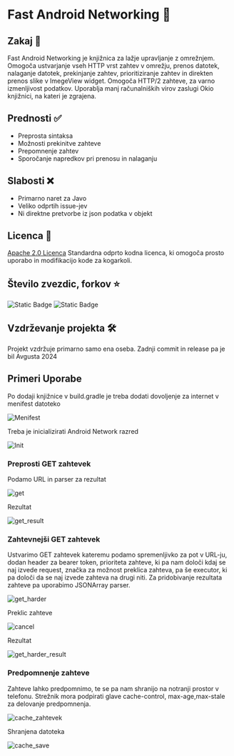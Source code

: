 # Fast Android Networking 📡

## Zakaj 🤔

Fast Android Networking je knjižnica za lažje upravljanje z omrežnjem. Omogoča ustvarjanje vseh HTTP vrst zahtev v omrežju, prenos datotek, nalaganje datotek, prekinjanje zahtev, prioritiziranje zahtev in direkten prenos slike v ImegeView widget. Omogoča HTTP/2 zahteve, za varno izmenljivost podatkov. Uporablja manj računalniških virov zaslugi Okio knjižnici, na kateri je zgrajena. 

## Prednosti ✅
- Preprosta sintaksa
- Možnosti prekinitve zahteve
- Prepomnenje zahtev
- Sporočanje napredkov pri prenosu in nalaganju

## Slabosti ❌
- Primarno naret za Javo
- Veliko odprtih issue-jev
- Ni direktne pretvorbe iz json podatka v objekt

## Licenca 📄

[Apache 2.0 Licenca](https://github.com/amitshekhariitbhu/Fast-Android-Networking?tab=Apache-2.0-1-ov-file#readme)
Standardna odprto kodna licenca, ki omogoča prosto uporabo in modifikacijo kode za kogarkoli.

## Število zvezdic, forkov ⭐

![Static Badge](https://img.shields.io/badge/Stars-5700-blue)
![Static Badge](https://img.shields.io/badge/Forks-962-blue)

## Vzdrževanje projekta 🛠️

Projekt vzdržuje primarno samo ena oseba. Zadnji commit in release pa je bil Avgusta 2024

## Primeri Uporabe

Po dodaji knjižnice v build.gradle je treba dodati dovoljenje za internet v menifest datoteko

![Menifest](/assets/menifest_perrmission.png)

Treba je inicializirati Android Network razred

![Init](/assets/inicialization.png)

### Preprosti GET zahtevek

Podamo URL in parser za rezultat

![get](/assets/simple_get.png)

Rezultat

![get_result](/assets/simple_get_result.png)

### Zahtevnejši GET zahtevek

Ustvarimo GET zahtevek kateremu podamo spremenljivko za pot v URL-ju, dodan header za bearer token, prioriteta zahteve, ki pa nam določi kdaj se naj izvede request, značka za možnost preklica zahteva, pa še executor, ki pa določi da se naj izvede zahteva na drugi niti. Za pridobivanje rezultata zahteve pa uporabimo JSONArray parser.

![get_harder](/assets/more_coplicated_get.png)

Preklic zahteve

![cancel](/assets/cancel_zahtevek.png)

Rezultat

![get_harder_result](/assets/more_coplicated_get_result.png)

### Predpomnenje zahteve

Zahteve lahko predpomnimo, te se pa nam shranijo na notranji prostor v telefonu. Strežnik mora podpirati glave cache-control, max-age,max-stale za delovanje predpomnenja.

![cache_zahtevek](/assets/cache_zahtevek.png)

Shranjena datoteka

![cache_save](/assets/cache_save.png)


